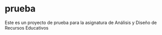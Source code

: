 # prueba
Este es un proyecto de prueba para la asignatura de Análisis y Diseño de Recursos Educativos
